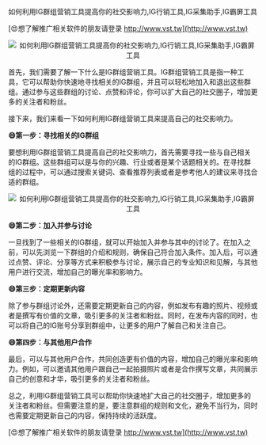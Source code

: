 如何利用IG群组营销工具提高你的社交影响力,IG行销工具,IG采集助手,IG霸屏工具

[😍想了解推广相关软件的朋友请登录 http://www.vst.tw](http://www.vst.tw)

 <center><img src="https://vst.tw/MP4/tuiguang/png/8.png" alt="如何利用IG群组营销工具提高你的社交影响力,IG行销工具,IG采集助手,IG霸屏工具"></center>

首先，我们需要了解一下什么是IG群组营销工具。IG群组营销工具是指一种工具，它可以帮助你快速地寻找相关的IG群组，并且可以轻松地加入和退出这些群组。通过参与这些群组的讨论、点赞和评论，你可以扩大自己的社交圈子，增加更多的关注者和粉丝。

接下来，我们来看一下如何利用IG群组营销工具来提高自己的社交影响力。

**😄第一步：寻找相关的IG群组**

要想利用IG群组营销工具提高自己的社交影响力，首先需要寻找一些与自己相关的IG群组。这些群组可以是与你的兴趣、行业或者是某个话题相关的。在寻找群组的过程中，可以通过搜索关键词、查看推荐列表或者是参考他人的建议来寻找合适的群组。

 <center><img src="https://vst.tw/MP4/tuiguang/png/1.png" alt="如何利用IG群组营销工具提高你的社交影响力,IG行销工具,IG采集助手,IG霸屏工具"></center>

**😄第二步：加入并参与讨论**

一旦找到了一些相关的IG群组，就可以开始加入并参与其中的讨论了。在加入之前，可以先浏览一下群组的介绍和规则，确保自己符合加入条件。加入后，可以通过点赞、评论、分享等方式来积极参与讨论，展示自己的专业知识和见解，与其他用户进行交流，增加自己的曝光率和影响力。

**😄第三步：定期更新内容**

除了参与群组讨论外，还需要定期更新自己的内容，例如发布有趣的照片、视频或者是撰写有价值的文章，吸引更多的关注者和粉丝。同时，在发布内容的同时，也可以将自己的IG账号分享到群组中，让更多的用户了解自己和关注自己。

**😄第四步：与其他用户合作**

最后，可以与其他用户合作，共同创造更有价值的内容，增加自己的曝光率和影响力。例如，可以邀请其他用户跟自己一起拍摄照片或者是合作撰写文章，共同展示自己的创意和才华，吸引更多的关注者和粉丝。

总之，利用IG群组营销工具可以帮助你快速地扩大自己的社交圈子，增加更多的关注者和粉丝。但需要注意的是，要注意群组的规则和文化，避免不当行为，同时也需要定期更新自己的内容，保持持续的活跃度。

[😍想了解推广相关软件的朋友请登录 http://www.vst.tw](http://www.vst.tw)




